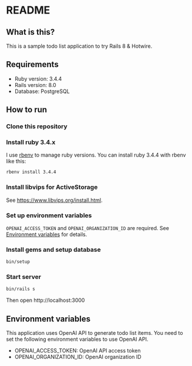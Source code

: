 # README

## What is this?

This is a sample todo list application to try Rails 8 & Hotwire.

## Requirements

- Ruby version: 3.4.4
- Rails version: 8.0
- Database: PostgreSQL

## How to run

### Clone this repository

### Install ruby 3.4.x

I use [rbenv](https://github.com/rbenv/rbenv) to manage ruby versions. You can
install ruby 3.4.4 with rbenv like this:

```bash
rbenv install 3.4.4
```

### Install libvips for ActiveStorage

See https://www.libvips.org/install.html.

### Set up environment variables

`OPENAI_ACCESS_TOKEN` and `OPENAI_ORGANIZATION_ID` are required. See
[Environment variables](#environment-variables) for details.

### Install gems and setup database

```bash
bin/setup
```

### Start server

```bash
bin/rails s
```

Then open http://localhost:3000

## Environment variables

This application uses OpenAI API to generate todo list items. You need to set
the following environment variables to use OpenAI API.

- OPENAI_ACCESS_TOKEN: OpenAI API access token
- OPENAI_ORGANIZATION_ID: OpenAI organization ID
